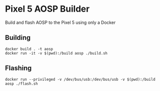 # Pixel 5 AOSP Builder
Build and flash AOSP to the Pixel 5 using only a Docker

## Building
```
docker build . -t aosp
docker run -it -v $(pwd):/build aosp ./build.sh
```

## Flashing
```
docker run --privileged -v /dev/bus/usb:/dev/bus/usb -v $(pwd):/build aosp ./flash.sh
```
